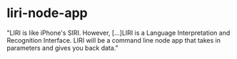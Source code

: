 # liri-node-app

"LIRI is like iPhone's SIRI. However, [...]LIRI is a Language Interpretation and Recognition Interface. LIRI will be a command line node app that takes in parameters and gives you back data."

